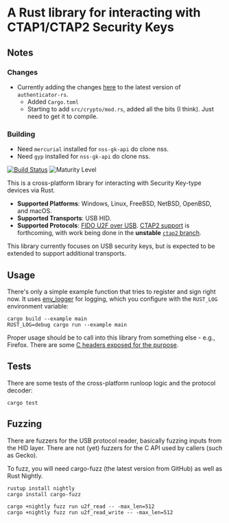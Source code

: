 # A Rust library for interacting with CTAP1/CTAP2 Security Keys

## Notes

### Changes
- Currently adding the changes [here](https://github.com/mozilla/authenticator-rs/compare/ctap2-2021...sandbox-quantum:authenticator-rs_fork:nitrokey-pqc-fido2) to the latest version of `authenticator-rs`.
  - Added `Cargo.toml`
  - Starting to add `src/crypto/mod.rs`, added all the bits (I think). Just need to get it to compile.


### Building

- Need `mercurial` installed for `nss-gk-api` do clone nss.
- Need `gyp` installed for `nss-gk-api` do clone nss.

[![Build Status](https://travis-ci.org/mozilla/authenticator-rs.svg?branch=master)](https://travis-ci.org/mozilla/authenticator-rs)
![Maturity Level](https://img.shields.io/badge/maturity-release-green.svg)

This is a cross-platform library for interacting with Security Key-type devices via Rust.

* **Supported Platforms**: Windows, Linux, FreeBSD, NetBSD, OpenBSD, and macOS.
* **Supported Transports**: USB HID.
* **Supported Protocols**: [FIDO U2F over USB](https://fidoalliance.org/specs/fido-u2f-v1.1-id-20160915/fido-u2f-raw-message-formats-v1.1-id-20160915.html). [CTAP2 support](https://fidoalliance.org/specs/fido-v2.0-ps-20190130/fido-client-to-authenticator-protocol-v2.0-ps-20190130.html) is forthcoming, with work being done in the **unstable** [`ctap2` branch](https://github.com/mozilla/authenticator-rs/tree/ctap2).

This library currently focuses on USB security keys, but is expected to be extended to
support additional transports.

## Usage

There's only a simple example function that tries to register and sign right now. It uses
[env_logger](http://rust-lang-nursery.github.io/log/env_logger/) for logging, which you
configure with the `RUST_LOG` environment variable:

```
cargo build --example main
RUST_LOG=debug cargo run --example main
```

Proper usage should be to call into this library from something else - e.g., Firefox. There are
some [C headers exposed for the purpose](./src/u2fhid-capi.h).

## Tests

There are some tests of the cross-platform runloop logic and the protocol decoder:

```
cargo test
```

## Fuzzing

There are fuzzers for the USB protocol reader, basically fuzzing inputs from the HID layer.
There are not (yet) fuzzers for the C API used by callers (such as Gecko).

To fuzz, you will need cargo-fuzz (the latest version from GitHub) as well as Rust Nightly.

```
rustup install nightly
cargo install cargo-fuzz

cargo +nightly fuzz run u2f_read -- -max_len=512
cargo +nightly fuzz run u2f_read_write -- -max_len=512
```
